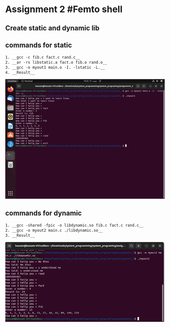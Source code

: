 # Assignment 2 #Femto shell

## Create static and dynamic lib
  ## __commands for static__
    1. __gcc -c fib.c fact.c rand.c__
    2. __ar -rs libstatic.a fact.o fib.o rand.o__
    3. __gcc -o myout1 main.o -I. -lstatic -L.__
    4. __Result__



![](https://github.com/bassamkhamis/system_programing/blob/main/assignment_2/task2_out1.png)
     
  
  ## __commands for dynamic__
    1. __gcc -shared -fpic -o libdynamic.so fib.c fact.c rand.c__
    2. __gcc -o myout2 main.c ./libdynamic.so__ 
    3. __Result__
    
    
     
     
![](https://github.com/bassamkhamis/system_programing/blob/main/assignment_2/task2_out2.png)


